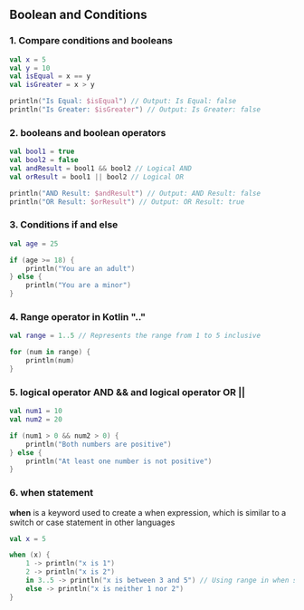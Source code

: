 ## Boolean and Conditions

### 1. Compare conditions and booleans

```kotlin
val x = 5
val y = 10
val isEqual = x == y
val isGreater = x > y

println("Is Equal: $isEqual") // Output: Is Equal: false
println("Is Greater: $isGreater") // Output: Is Greater: false
```

### 2. booleans and boolean operators
```kotlin
val bool1 = true
val bool2 = false
val andResult = bool1 && bool2 // Logical AND
val orResult = bool1 || bool2 // Logical OR

println("AND Result: $andResult") // Output: AND Result: false
println("OR Result: $orResult") // Output: OR Result: true
```


### 3. Conditions if and else

```kotlin
val age = 25

if (age >= 18) {
    println("You are an adult")
} else {
    println("You are a minor")
}
```

### 4. Range operator in Kotlin ".."

```kotlin
val range = 1..5 // Represents the range from 1 to 5 inclusive

for (num in range) {
    println(num)
}
```

### 5. logical operator AND && and logical operator OR ||
```kotlin
val num1 = 10
val num2 = 20

if (num1 > 0 && num2 > 0) {
    println("Both numbers are positive")
} else {
    println("At least one number is not positive")
}
```

### 6. when statement
**when** is a keyword used to create a when expression, which is similar to a switch or case statement in other languages
```kotlin
val x = 5

when (x) {
    1 -> println("x is 1")
    2 -> println("x is 2")
    in 3..5 -> println("x is between 3 and 5") // Using range in when statement
    else -> println("x is neither 1 nor 2")
}

```

